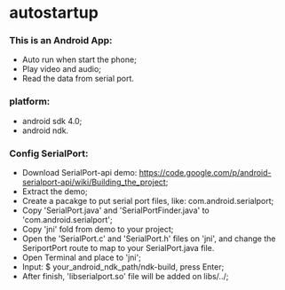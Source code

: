 autostartup
===========

### This is an Android App:
  - Auto run when start the phone;
  - Play video and audio;
  - Read the data from serial port.

### platform:
  - android sdk 4.0;
  - android ndk.
 

### Config SerialPort:
  - Download SerialPort-api demo: https://code.google.com/p/android-serialport-api/wiki/Building_the_project;
  - Extract the demo;
  - Create a pacakge to put serial port files, like: com.android.serialport;
  - Copy 'SerialPort.java' and 'SerialPortFinder.java' to 'com.android.serialport';
  - Copy 'jni' fold from demo to your project;
  - Open the 'SerialPort.c' and 'SerialPort.h' files on 'jni', and change the SeriportPort route to map to your SerialPort.java file.
  - Open Terminal and place to 'jni';
  - Input: $ your_android_ndk_path/ndk-build, press Enter;
  - After finish, 'libserialport.so' file will be added on libs/../;


